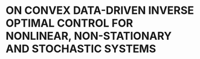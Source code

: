 # ON CONVEX DATA-DRIVEN INVERSE OPTIMAL CONTROL FOR NONLINEAR, NON-STATIONARY AND STOCHASTIC SYSTEMS
